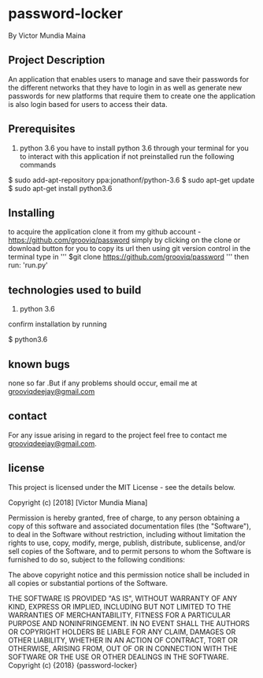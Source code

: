 # password-locker
By Victor Mundia Maina

## Project Description
An application that enables users to manage and save their passwords for the different networks that they have to login in as well as generate new passwords for new platforms that require them to create one
the  application is also login based for users to access their data.
## Prerequisites
1. python 3.6
you have to install python 3.6 through your terminal for you to interact with this application
if not preinstalled run the following commands

$ sudo add-apt-repository ppa:jonathonf/python-3.6
$ sudo apt-get update
$ sudo apt-get install python3.6

## Installing
to acquire the application clone it from my github account -
https://github.com/grooviq/password simply by clicking on the clone or download button for you to copy its url then using git version control in the terminal type in
'''
$git clone https://github.com/grooviq/password
'''
then run:
'run.py'
## technologies used to build
1. python 3.6


confirm installation by running

$ python3.6
## known bugs
none so far .But if any problems should occur, email me at grooviqdeejay@gmail.com


## contact
For any issue arising in regard to the project feel free to contact me grooviqdeejay@gmail.com.


## license
This project is licensed under the MIT License - see the details below.

Copyright (c) [2018] [Victor Mundia Miana]

Permission is hereby granted, free of charge, to any person obtaining a copy of this software and associated documentation files (the "Software"), to deal in the Software without restriction, including without limitation the rights to use, copy, modify, merge, publish, distribute, sublicense, and/or sell copies of the Software, and to permit persons to whom the Software is furnished to do so, subject to the following conditions:

The above copyright notice and this permission notice shall be included in all copies or substantial portions of the Software.

THE SOFTWARE IS PROVIDED "AS IS", WITHOUT WARRANTY OF ANY KIND, EXPRESS OR IMPLIED, INCLUDING BUT NOT LIMITED TO THE WARRANTIES OF MERCHANTABILITY, FITNESS FOR A PARTICULAR PURPOSE AND NONINFRINGEMENT. IN NO EVENT SHALL THE AUTHORS OR COPYRIGHT HOLDERS BE LIABLE FOR ANY CLAIM, DAMAGES OR OTHER LIABILITY, WHETHER IN AN ACTION OF CONTRACT, TORT OR OTHERWISE, ARISING FROM, OUT OF OR IN CONNECTION WITH THE SOFTWARE OR THE USE OR OTHER DEALINGS IN THE SOFTWARE. Copyright (c) {2018} {password-locker}
